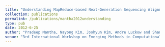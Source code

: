 ```yaml
---
title: "Understanding MapReduce-based Next-Generation Sequencing Alignment on Distributed Cyberinfrastructure"
collection: publications
permalink: /publications/mantha2012understanding
type: pub
date: 2012-6-25
author: "Pradeep Mantha, Nayong Kim, Joohyun Kim, Andre Luckow and Shantenu Jha"
venue: "3rd International Workshop on Emerging Methods in Computational Life Sciences, Proceedings of the 21st International Symposium on High-Performance Parallel and Distributed Computing, HPDC'12"
---
```

